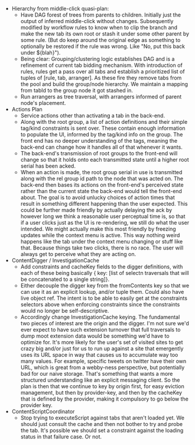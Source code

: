 * Hierarchy from middle-click quasi-plan:
  * Have DAG forest of trees from parents to children.  Initially just the
    output of inferred middle-click without changes.  Subsequently modified by
    workflow rules to know when to clip the branch and make the new tab its own
    root or stash it under some other parent by some rule.  (But do keep around
    the original edge as something to optionally be restored if the rule was
    wrong.  Like "No, put this back under ${blah}").
  * Being clear: Grouping/clustering logic establishes DAG and is a refinement
    of current tab bidding mechanism.  With introduction of rules, rules get a
    pass over all tabs and establish a prioritized list of tuples of [rule,
    tab, arranger].  As these fire they remove tabs from the pool and build the
    group/node hierarchy.  We maintain a mapping from tabId to the group node
    it got stashed in.
  * Run arrangers as tree traversal, with arrangers informed of parent node's
    placement.
* Actions Plan
  * Service actions other than activating a tab in the back-end.
  * Along with the root group, a list of action definitions and their simple
    tag/kind constraints is sent over.  These contain enough information to
    populate the UI, informed by the tag/kind info on the group.  The front end
    has no deeper understanding of the tags, meaning the back-end can change
    how it handles all of that whenever it wants.
  * The back-end's transmission of root groups to the front-end will change so
    that it holds onto each transmitted state until a higher root serial has
    been acked.
  * When an action is made, the root group serial in use is transmitted along
    with the rel group id path to the node that was acted on.  The back-end then
    bases its actions on the front-end's perceived state rather than the current
    state the back-end would tell the front-end about.  The goal is to avoid
    unlucky choices of action times that result in something different happening
    than the user expected.  This could be further made friendly by actually
    delaying the ack by however long we think a reasonable user perceptual time
    is, so that if a user clicks just as the UI is re-rendering, we still do
    what the user intended.  We might actually make this most friendly by
    freezing updates while the context menu is active.  This way nothing weird
    happens like the tab under the context menu changing or stuff like that.
    Because things take two clicks, there is no race.  The user will always get
    to perceive what they are acting on.
* ContentDigger / InvestigationCache
  * Add constraints and cacheKey fields to the digger definitions, with each of
    these being basically { key: [list of selectn traversals that will be
    concatenated to a single string]}.
  * Either decouple the digger key from the fromContents key so that we can use
    it as an explicit lookup, and/or tuple them.  Could also have live object
    ref.  The intent is to be able to easily get at the constraints selectors
    above when enforcing constraints since the constraints would no longer be
    self-descriptive.
  * Accordingly change InvestigationCache keying.  The fundamental two pieces of
    interest are the origin and the digger.  I'm not sure we'd ever expect to
    have such extension turnover that full traversals to dump moot extension
    data would be something we'd have to optimize for.  It's more likely for the
    user's set of visited sites to get crazy big and/or just for us to run up
    against a site that emergently uses its URL space in way that causes us to
    accumulate way too many values.  For example, specific tweets on twitter
    have their own URL, which is great from a webby-ness perspective, but
    potentially bad for our naive storage.  That's something that wants a more
    structured understanding like an explicit messaging client.  So the plan
    is then that we continue to key by origin first, for easy eviction
    management, but then by provider-key, and then by the cacheKey that is
    defined by the provider, making it compulsory to go below the provider key.
* ContentScriptCoordinator
  * Stop trying to executeScript against tabs that aren't loaded yet.  We should
    just consult the cache and then not bother to try and probe the tab.  It's
    possible we should set a constraint against the loading status in that
    failure case.  Or not.
